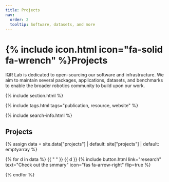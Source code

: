 ```yaml
---
title: Projects
nav:
  order: 2
  tooltip: Software, datasets, and more
---
```


# {% include icon.html icon="fa-solid fa-wrench" %}Projects

IQR Lab is dedicated to open-sourcing our software and infrastructure. We aim to maintain several packages, applications, datasets, and benchmarks to enable the broader robotics community to build upon our work.

{% include section.html %}

{% include tags.html tags="publication, resource, website" %}

{% include search-info.html %}

## Projects

{% assign data = site.data["projects"]
  | default: site["projects"]
  | default: emptyarray
%}


{% for d in data %}
  {{ " " }}
  {{ d }}
  {%
    include button.html
    link="research" 
    text="Check out the smmary"
    icon="fas fa-arrow-right"
    flip=true
  %}

{% endfor %}

